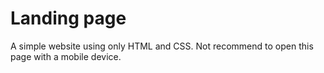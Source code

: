 # Landing page

A simple website using only HTML and CSS. Not recommend to open this page with a mobile device.
